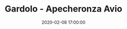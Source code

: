 ---
title: Gardolo - Apecheronza Avio
date: 2020-02-08 17:00:00
squadra-a: Apecheronza Avio
punteggio-a: 
squadra-b: Bc Gardolo
punteggio-b: 
partite/squadra: under-16-19-20
luogo: Centro Sportivo Trento Nord
categoria: under 16
---